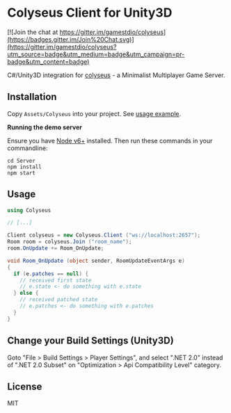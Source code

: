 # Colyseus Client for Unity3D

[![Join the chat at https://gitter.im/gamestdio/colyseus](https://badges.gitter.im/Join%20Chat.svg)](https://gitter.im/gamestdio/colyseus?utm_source=badge&utm_medium=badge&utm_campaign=pr-badge&utm_content=badge)

C#/Unity3D integration for [colyseus](https://github.com/gamestdio/colyseus) - a
Minimalist Multiplayer Game Server.

## Installation

Copy `Assets/Colyseus` into your project. See [usage
example](Assets/ColyseusClient.cs).

**Running the demo server**

Ensure you have [Node v6+](http://nodejs.org/) installed. Then run these
commands in your commandline:

```
cd Server
npm install
npm start
```

## Usage

```csharp
using Colyseus

// [...]

Client colyseus = new Colyseus.Client ("ws://localhost:2657");
Room room = colyseus.Join ("room_name");
room.OnUpdate += Room_OnUpdate;

void Room_OnUpdate (object sender, RoomUpdateEventArgs e)
{
  if (e.patches == null) {
    // received first state
    // e.state <- do something with e.state
  } else {
    // received patched state
    // e.patches <- do something with e.patches
  }
}
```

## Change your Build Settings (Unity3D)

Goto "File > Build Settings > Player Settings", and select ".NET 2.0" instead of
".NET 2.0 Subset" on "Optimization > Api Compatibility Level" category.

## License

MIT
